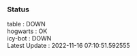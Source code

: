 ### Status


table : DOWN  
hogwarts : OK  
icy-bot : DOWN  
Latest Update : 2022-11-16 07:10:51.592555
